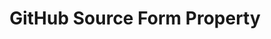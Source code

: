 ---
content-type: "api-form"
form-type: "source"
key: "source-form-properties-github-object"

title: "GitHub Source Form Property"
description: "{{ api.form-properties.source-forms.github.description }}"

object-attributes:
  - name: "access_token"
    type: "string"
    required: true
    description: "An access token which allows access to any project the user wants to replicate data from."

  - name: "frequency_in_minutes"
    type: "string"
    required: true
    description: |
      {{ connect.common.attributes.frequency | replace: "[INTEGRATION]","GitHub" }}

  - name: "repository"
    type: "string"
    required: true
    description: "The name of the repository to be tracked."

  - name: "start_date"
    type: "string"
    required: true
    description: |
      {{ connect.common.attributes.start-date | replace: "[INTEGRATION]","GitHub" }}

examples: 
  - code: |
      {  
       "type":"platform.github",
       "properties":{
          "access_token":"<ACCESS_TOKEN>",
          "frequency_in_minutes":"1440",
          "repository":"stitchdocs"
          "start_date":"2018-01-10T00:00:00Z"
        }
      }
---